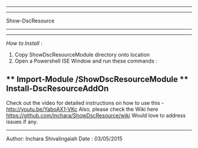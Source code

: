 ---------------------------------------------------
---------------------------------------------------

Show-DscResource

---------------------------------------------------
---------------------------------------------------

*How to Install* : 

1. Copy ShowDscResourceModule directory onto location <path1>
2. Open a Powershell ISE Window and run these commands :
    
** Import-Module <path1>/ShowDscResourceModule
** Install-DscResourceAddOn
---------------------------------------------------

Check out the video for detailed instructions on how to use this - http://youtu.be/YaboAX1-VKc
Also, please check the Wiki here https://github.com/inchara/ShowDscResource/wiki 
Would love to address issues if any.

---------------------------------------------------
Author: Inchara Shivalingaiah 
Date : 03/05/2015
